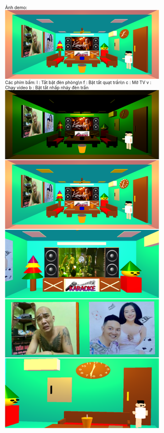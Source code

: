 Ảnh demo:
![alt text](image.png)  
Các phím bấm:
l : Tắt bật đèn phòng\n
f : Bật tắt quạt trần\n
c : Mở TV
v : Chạy video
b : Bật tắt nhấp nháy đèn trần
![alt text](image-1.png)  
![alt text](image-2.png)
![alt text](image-3.png)
![alt text](image-4.png)
![alt text](image-5.png)
